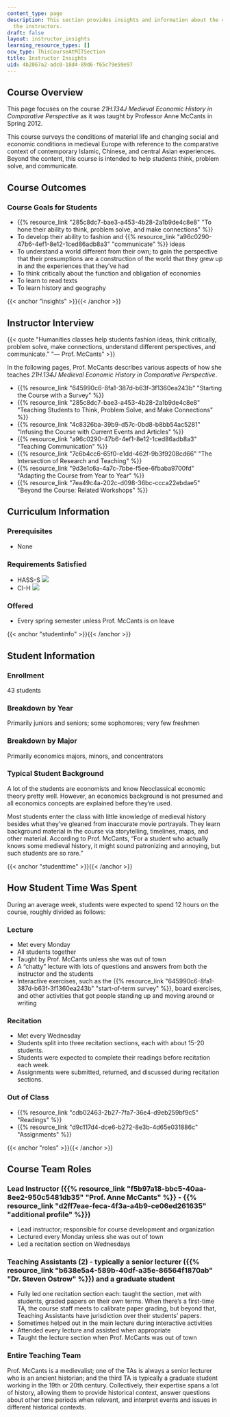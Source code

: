 ```yaml
---
content_type: page
description: This section provides insights and information about the course from
  the instructors.
draft: false
layout: instructor_insights
learning_resource_types: []
ocw_type: ThisCourseAtMITSection
title: Instructor Insights
uid: 4b2067a2-adc0-18d4-89d6-f65c79e59e97
---
```

## Course Overview

This page focuses on the course *21H.134J* *Medieval Economic History in Comparative Perspective* as it was taught by Professor Anne McCants in Spring 2012.

This course surveys the conditions of material life and changing social and economic conditions in medieval Europe with reference to the comparative context of contemporary Islamic, Chinese, and central Asian experiences. Beyond the content, this course is intended to help students think, problem solve, and communicate.

## Course Outcomes

### Course Goals for Students

- {{% resource_link "285c8dc7-bae3-a453-4b28-2a1b9de4c8e8" "To hone their ability to think, problem solve, and make connections" %}}
- To develop their ability to fashion and {{% resource_link "a96c0290-47b6-4ef1-8e12-1ced86adb8a3" "communicate" %}} ideas
- To understand a world different from their own; to gain the perspective that their presumptions are a construction of the world that they grew up in and the experiences that they’ve had
- To think critically about the function and obligation of economies
- To learn to read texts
- To learn history and geography

{{< anchor "insights" >}}{{< /anchor >}}

## Instructor Interview

{{< quote "Humanities classes help students fashion ideas, think critically, problem solve, make connections, understand different perspectives, and communicate." "— Prof. McCants" >}}

In the following pages, Prof. McCants describes various aspects of how she teaches *21H.134J* *Medieval Economic History in Comparative Perspective*.

- {{% resource_link "645990c6-8fa1-387d-b63f-3f1360ea243b" "Starting the Course with a Survey" %}}
- {{% resource_link "285c8dc7-bae3-a453-4b28-2a1b9de4c8e8" "Teaching Students to Think, Problem Solve, and Make Connections" %}}
- {{% resource_link "4c8326ba-39b9-d57c-0bd8-b8bb54ac5281" "Infusing the Course with Current Events and Articles" %}}
- {{% resource_link "a96c0290-47b6-4ef1-8e12-1ced86adb8a3" "Teaching Communication" %}}
- {{% resource_link "7c6b4cc6-65f0-e1dd-462f-9b3f9208cd66" "The Intersection of Research and Teaching" %}}
- {{% resource_link "9d3e1c6a-4a7c-7bbe-f5ee-6fbaba9700fd" "Adapting the Course from Year to Year" %}}
- {{% resource_link "7ea49c4a-202c-d098-36bc-ccca22ebdae5" "Beyond the Course: Related Workshops" %}}

## Curriculum Information

### Prerequisites

- None

### Requirements Satisfied

- HASS-S ![](/images/educator/icon-question-hass-s.png)
- CI-H ![](/images/educator/icon-question-cih.png)

### Offered

- Every spring semester unless Prof. McCants is on leave

{{< anchor "studentinfo" >}}{{< /anchor >}}

## Student Information

### Enrollment

43 students

### Breakdown by Year

Primarily juniors and seniors; some sophomores; very few freshmen

### Breakdown by Major

Primarily economics majors, minors, and concentrators

### Typical Student Background

A lot of the students are economists and know Neoclassical economic theory pretty well. However, an economics background is not presumed and all economics concepts are explained before they’re used.

Most students enter the class with little knowledge of medieval history besides what they’ve gleaned from inaccurate movie portrayals. They learn background material in the course via storytelling, timelines, maps, and other material. According to Prof. McCants, “For a student who actually knows some medieval history, it might sound patronizing and annoying, but such students are so rare.”

{{< anchor "studenttime" >}}{{< /anchor >}}

## How Student Time Was Spent

During an average week, students were expected to spend 12 hours on the course, roughly divided as follows:

### Lecture

- Met every Monday
- All students together
- Taught by Prof. McCants unless she was out of town
- A “chatty” lecture with lots of questions and answers from both the instructor and the students
- Interactive exercises, such as the {{% resource_link "645990c6-8fa1-387d-b63f-3f1360ea243b" "start-of-term survey" %}}, board exercises, and other activities that got people standing up and moving around or writing

### Recitation

- Met every Wednesday
- Students split into three recitation sections, each with about 15-20 students.
- Students were expected to complete their readings before recitation each week.
- Assignments were submitted, returned, and discussed during recitation sections.

### Out of Class

- {{% resource_link "cdb02463-2b27-7fa7-36e4-d9eb259bf9c5" "Readings" %}}
- {{% resource_link "d9c117d4-dce6-b272-8e3b-4d65e031886c" "Assignments" %}}

{{< anchor "roles" >}}{{< /anchor >}}

## Course Team Roles

### Lead Instructor ({{% resource_link "f5b97a18-bbc5-40aa-8ee2-950c5481db35" "Prof. Anne McCants" %}} - {{% resource_link "d2ff7eae-feca-4f3a-a4b9-ce06ed261635" "additional profile" %}})

- Lead instructor; responsible for course development and organization
- Lectured every Monday unless she was out of town
- Led a recitation section on Wednesdays

### Teaching Assistants (2) - typically a senior lecturer ({{% resource_link "b638e5a4-589b-40df-a35e-86564f1870ab" "Dr. Steven Ostrow" %}}) and a graduate student

- Fully led one recitation section each: taught the section, met with students, graded papers on their own terms. When there’s a first-time TA, the course staff meets to calibrate paper grading, but beyond that, Teaching Assistants have jurisdiction over their students’ papers.
- Sometimes helped out in the main lecture during interactive activities
- Attended every lecture and assisted when appropriate
- Taught the lecture section when Prof. McCants was out of town

### Entire Teaching Team

Prof. McCants is a medievalist; one of the TAs is always a senior lecturer who is an ancient historian; and the third TA is typically a graduate student working in the 19th or 20th century. Collectively, their expertise spans a lot of history, allowing them to provide historical context, answer questions about other time periods when relevant, and interpret events and issues in different historical contexts.